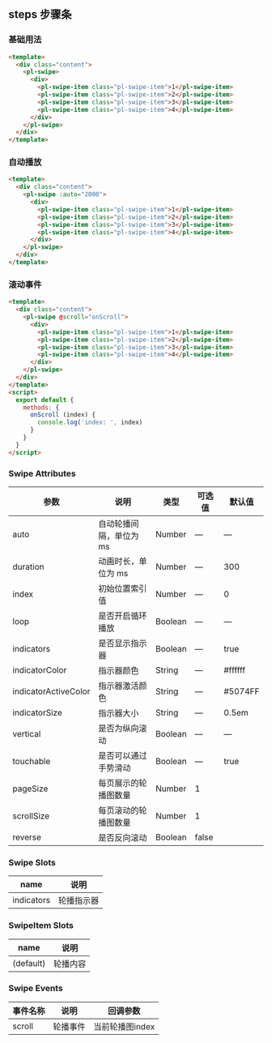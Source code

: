 ## steps 步骤条

### 基础用法

```html
<template>
  <div class="content">
    <pl-swipe>
      <div>
        <pl-swipe-item class="pl-swipe-item">1</pl-swipe-item>
        <pl-swipe-item class="pl-swipe-item">2</pl-swipe-item>
        <pl-swipe-item class="pl-swipe-item">3</pl-swipe-item>
        <pl-swipe-item class="pl-swipe-item">4</pl-swipe-item>
      </div>
    </pl-swipe>
  </div>
</template>
```

### 自动播放

```html
<template>
  <div class="content">
    <pl-swipe :auto="2000">
      <div>
        <pl-swipe-item class="pl-swipe-item">1</pl-swipe-item>
        <pl-swipe-item class="pl-swipe-item">2</pl-swipe-item>
        <pl-swipe-item class="pl-swipe-item">3</pl-swipe-item>
        <pl-swipe-item class="pl-swipe-item">4</pl-swipe-item>
      </div>
    </pl-swipe>
  </div>
</template>
```


### 滚动事件

```html
<template>
  <div class="content">
    <pl-swipe @scroll="onScroll">
      <div>
        <pl-swipe-item class="pl-swipe-item">1</pl-swipe-item>
        <pl-swipe-item class="pl-swipe-item">2</pl-swipe-item>
        <pl-swipe-item class="pl-swipe-item">3</pl-swipe-item>
        <pl-swipe-item class="pl-swipe-item">4</pl-swipe-item>
      </div>
    </pl-swipe>
  </div>
</template>
<script>
  export default {
    methods: {
      onScroll (index) {
        console.log('index: ', index)
      }
    }
  }
</script>
```

### Swipe Attributes
| 参数      | 说明    | 类型      | 可选值       | 默认值   |
|---------- |-------- |---------- |-------------  |-------- |
| auto                  | 自动轮播间隔，单位为 ms  | Number | — | — |
| duration              | 动画时长，单位为 ms    | Number | — | 300 |
| index                 | 初始位置索引值        | Number | — | 0 |
| loop                  | 是否开启循环播放       | Boolean | — | — |
| indicators            | 是否显示指示器        | Boolean | — | true |
| indicatorColor        | 指示器颜色          | String | — | #ffffff |
| indicatorActiveColor  | 指示器激活颜色        | String | — | #5074FF |
| indicatorSize         | 指示器大小          | String | — | 0.5em |
| vertical              | 是否为纵向滚动        | Boolean | — | — |
| touchable             | 是否可以通过手势滑动     | Boolean | — | true |
| pageSize              | 每页展示的轮播图数量  | Number    | 1      |
| scrollSize            | 每页滚动的轮播图数量  | Number    | 1      |
| reverse               | 是否反向滚动         | Boolean   | false   |

### Swipe Slots
| name       | 说明    |
|----------  |-------- |
| indicators | 轮播指示器 |

### SwipeItem Slots
| name      | 说明    |
|---------- |-------- |
| (default) | 轮播内容 |

### Swipe Events
| 事件名称      | 说明    | 回调参数      |
|---------- |-------- |---------- |
| scroll     |   轮播事件   | 当前轮播图index |
